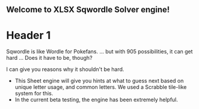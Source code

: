 ## Welcome to XLSX Sqwordle Solver engine!



# Header 1
Sqwordle is like Wordle for Pokefans.
... but with 905 possibilities, it can get hard ...
Does it have to be, though?

I can give you reasons why it shouldn't be hard.

- This Sheet engine will give you hints at what to guess next based on unique letter usage, and common letters. We used a Scrabble tile-like system for this.
- In the current beta testing, the engine has been extremely helpful.
